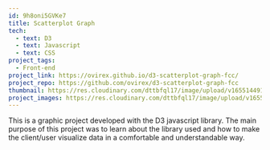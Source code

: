 ```yaml
---
id: 9h8oni5GVKe7
title: Scatterplot Graph
tech:
  - text: D3
  - text: Javascript
  - text: CSS
project_tags:
  - Front-end
project_link: https://ovirex.github.io/d3-scatterplot-graph-fcc/
project_repo: https://github.com/ovirex/d3-scatterplot-graph-fcc
thumbnail: https://res.cloudinary.com/dttbfql17/image/upload/v1655144910/d3-scatterplot-graph-fcc/d3-scatterplot-graph-fcc_u51wdb.gif
project_images: https://res.cloudinary.com/dttbfql17/image/upload/v1655144910/d3-scatterplot-graph-fcc/d3-scatterplot-graph-fcc_u51wdb.gif
---
```

This is a graphic project developed with the D3 javascript library. The main purpose of this project was to learn about the library used and how to make the client/user visualize data in a comfortable and understandable way.